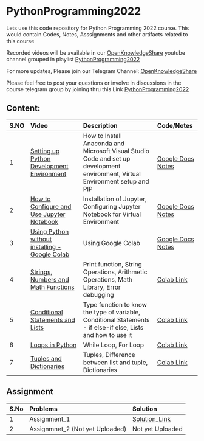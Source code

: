 # PythonProgramming2022
Lets use this code repository for Python Programming 2022 course. This would contain Codes, Notes, Asssignments and other artifacts related to this course

Recorded videos will be available in our [OpenKnowledgeShare](https://www.youtube.com/c/OpenKnowledgeShare) youtube channel grouped in playlist [PythonProgramming2022](https://www.youtube.com/playlist?list=PLn5PAhxpfD4s64Pjasm4apZOVijlkFyV-)

For more updates, Please join our Telegram Channel: [OpenKnowledgeShare](https://t.me/openknowledgeshare)

Please feel free to post your questions or involve in discussions in the course telegram group by joining thru this Link [PythonProgramming2022](https://t.me/+mRXIH-0hwWdhZThl)

## Content:
| S.NO        | Video           | Description  | Code/Notes
| ------------- |:-------------|:-----| :-----|
| 1     |[Setting up Python Development Environment](https://youtu.be/cuJNX_A7cLk) |  How to Install Anaconda and Microsoft Visual Studio Code and set up development environment, Virtual Environment setup and PIP | [Google Docs Notes](https://docs.google.com/document/d/1aX9eONW92qXcDC2hQhCEq2HkFrAJMJFG8nXz3lZvVLk/edit?usp=sharing) | 
| 2    |[How to Configure and Use Jupyter Notebook](https://youtu.be/uOBCmSZWer0) |  Installation of Jupyter, Configuring Jupyter Notebook for Virtual Environment | [Google Docs Notes](https://docs.google.com/document/d/1aX9eONW92qXcDC2hQhCEq2HkFrAJMJFG8nXz3lZvVLk/edit?usp=sharing) |
| 3     |[Using Python without installing - Google Colab](https://youtu.be/MAeGQmX30k4) |  Using Google Colab | [Google Docs Notes](https://docs.google.com/document/d/1aX9eONW92qXcDC2hQhCEq2HkFrAJMJFG8nXz3lZvVLk/edit?usp=sharing) | 
| 4     |[Strings, Numbers and Math Functions](https://youtu.be/LwikiZHWg-E) |  Print function, String Operations, Arithmetic Operations, Math Library, Error debugging | [Colab Link](https://colab.research.google.com/drive/1BNSi-hoLMODI_0QnQBLAjG8udHgIIMDc?usp=sharing) | 
| 5     |[Conditional Statements and Lists](https://www.youtube.com/watch?v=FAjbHQTxVA4) | Type function to know the type of variable, Conditional Statements - if else-if else, Lists and how to use it | [Colab Link](https://colab.research.google.com/drive/1BNSi-hoLMODI_0QnQBLAjG8udHgIIMDc?usp=sharing) |
| 6     |[Loops in Python](https://www.youtube.com/watch?v=WdGeTR_A6zM) | While Loop, For Loop| [Colab Link](https://colab.research.google.com/drive/1BNSi-hoLMODI_0QnQBLAjG8udHgIIMDc?usp=sharing) |
| 7     |[Tuples and Dictionaries](https://www.youtube.com/watch?v=CXeNibDJMr8) | Tuples, Difference between list and tuple, Dictionaries | [Colab Link](https://colab.research.google.com/drive/1BNSi-hoLMODI_0QnQBLAjG8udHgIIMDc?usp=sharing) |



## Assignment

| S.No | Problems  | Solution
|:-----| :-----| :-----|
|1 | Assignment_1 | [Solution_Link](https://colab.research.google.com/drive/10ra8dvhBRfQ34Nj4pPKApHIfZL4PbEje?usp=sharing) |
|2 | Assignmnet_2 (Not yet Uploaded) | Not yet Uploaded |